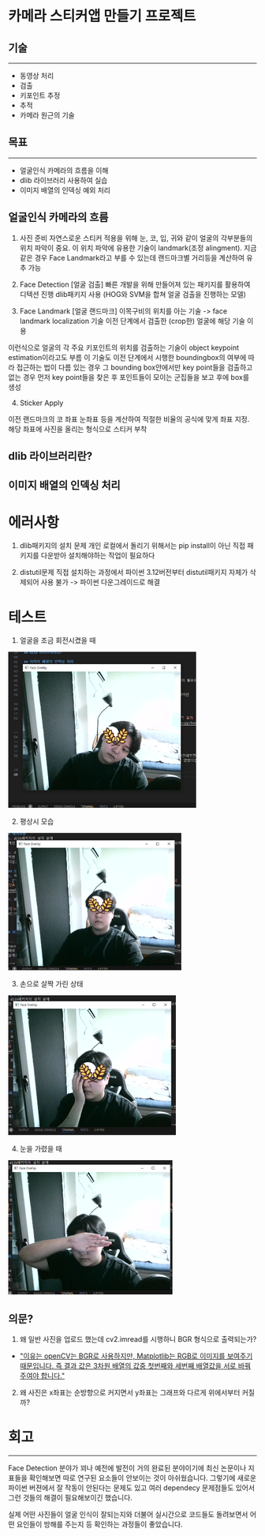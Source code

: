 # 카메라 스티커앱 만들기 프로젝트

## 기술
---
* 동영상 처리
* 검출
* 키포인트 추정
* 추적
* 카메라 원근의 기술

## 목표
---
* 얼굴인식 카메라의 흐름을 이해
* dlib 라이브러리 사용하여 실습
* 이미지 배열의 인덱싱 예외 처리

## 얼굴인식 카메라의 흐름

1. 사진 준비
자연스로운 스티커 적용을 위해 눈, 코, 입, 귀와 같이 얼굴의 각부분들의 위치 파악이 중요. 이 위치 파악에 유용한 기술이 landmark(조정 alingment). 지금 같은 경우 Face Landmark라고 부를 수 있는데 랜드마크별 거리등을 계산하여 유추 가능

2. Face Detection [얼굴 검출]
빠른 개발을 위해 만들어져 있는 패키지를 활용하여 디텍션 진행
dlib패키지 사용 (HOG와 SVM을 합쳐 얼굴 검출을 진행하는 모델)

3. Face Landmark [얼굴 랜드마크]
이목구비의 위치를 아는 기술 ->  face landmark localization 기술
이전 단계에서 검출한 (crop한) 얼굴에 해당 기술 이용

이런식으로 얼굴의 각 주요 키포인트의 위치를 검출하는 기술이 object keypoint estimation이라고도 부름
이 기술도 이전 단계에서 시행한 boundingbox의 여부에 따라 접근하는 법이 다름
있는 경우 그 bounding box안에서만 key point들을 검출하고 없는 경우 먼저 key point들을 찾은 후 포인트들이 모이는 군집들을 보고 후에 box를 생성


4. Sticker Apply

이전 랜드마크의 코 좌표 눈좌표 등을 계산하여 적절한 비율의 공식에 맞게 좌표 지정. 해당 좌표에 사진을 올리는 형식으로 스티커 부착

## dlib 라이브러리란?

## 이미지 배열의 인덱싱 처리

# 에러사항
1. dlib패키지의 설치 문제
개인 로컬에서 돌리기 위해서는 pip install이 아닌 직접 패키지를 다운받아 설치해야하는 작업이 필요하다

2. distutil문제
직접 설치하는 과정에서 파이썬 3.12버전부터 distutil패키지 자체가 삭제되어 사용 불가 -> 파이썬 다운그레이드로 해결

# 테스트

1. 얼굴을 조금 회전시켰을 때

<img src="images/test1.png" alt="테스트 1" style="zoom: 50%;" />

2. 평상시 모습

<img src="images/test2.png" alt="테스트 2" style="zoom:50%;" />

3. 손으로 살짝 가린 상태

<img src="images/test3.png" alt="테스트 3" style="zoom:50%;" />

4. 눈을 가렸을 때

<img src="images/test4.png" alt="테스트 4" style="zoom:50%;" />

## 의문?
1. 왜 일반 사진을 업로드 했는데 cv2.imread를 시행하니 BGR 형식으로 출력되는가?
- ["이유는 openCV는 BGR로 사용하지만, Matplotlib는 RGB로 이미지를 보여주기 때문입니다. 즉 결과 값은 3차원 배열의 값중 첫번째와 세번째 배열값을 서로 바꿔 주여야 합니다."](https://opencv-python.readthedocs.io/en/latest/doc/01.imageStart/imageStart.html)

2. 왜 사진은 x좌표는 순방향으로 커지면서 y좌표는 그래프와 다르게 위에서부터 커질까?





# 회고

---
Face Detection 분야가 꾀나 예전에 발전이 거의 완료된 분야이기에 최신 논문이나 지표들을 확인해보면 따로 연구된 요소들이 안보이는 것이 아쉬웠습니다. 그렇기에 새로운 파이썬 버젼에서 잘 작동이 안된다는 문제도 있고 여러 dependecy 문제점들도 있어서 그런 것들의 해결이 필요해보이긴 했습니다.

실제 어떤 사진들이 얼굴 인식이 잘되는지와 더불어 실시간으로 코드들도 돌려보면서 어떤 요인들이 방해를 주는지 등 확인하는 과정들이 좋았습니다.